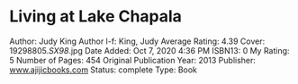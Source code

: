 # Living at Lake Chapala

Author: Judy King
Author l-f: King, Judy
Average Rating: 4.39
Cover: 19298805._SX98_.jpg
Date Added: Oct 7, 2020 4:36 PM
ISBN13: 0
My Rating: 5
Number of Pages: 454
Original Publication Year: 2013
Publisher: www.ajijicbooks.com
Status: complete
Type: Book